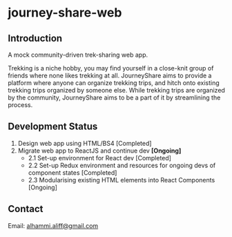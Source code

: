 # journey-share-web

## Introduction
A mock community-driven trek-sharing web app.

Trekking is a niche hobby, you may find yourself in a close-knit group of friends where none likes trekking at all. JourneyShare aims to provide a platform where anyone can organize trekking trips, and hitch onto existing trekking trips organized by someone else. While trekking trips are organized by the community, JourneyShare aims to be a part of it by streamlining the process.


## Development Status
<ol>
<li>Design web app using HTML/BS4 [Completed]</li>
<li>Migrate web app to ReactJS and continue dev <strong>[Ongoing]</strong>
  <ul>
    <li>2.1 Set-up environment for React dev [Completed]</li>
    <li>2.2 Set-up Redux environment and resources for ongoing devs of component states [Completed]</li>
    <li>2.3 Modularising existing HTML elements into React Components [Ongoing]</li>
  </ul>
</li>
</ol>

 
 
 
 
## Contact
Email: alhammi.aliff@gmail.com
